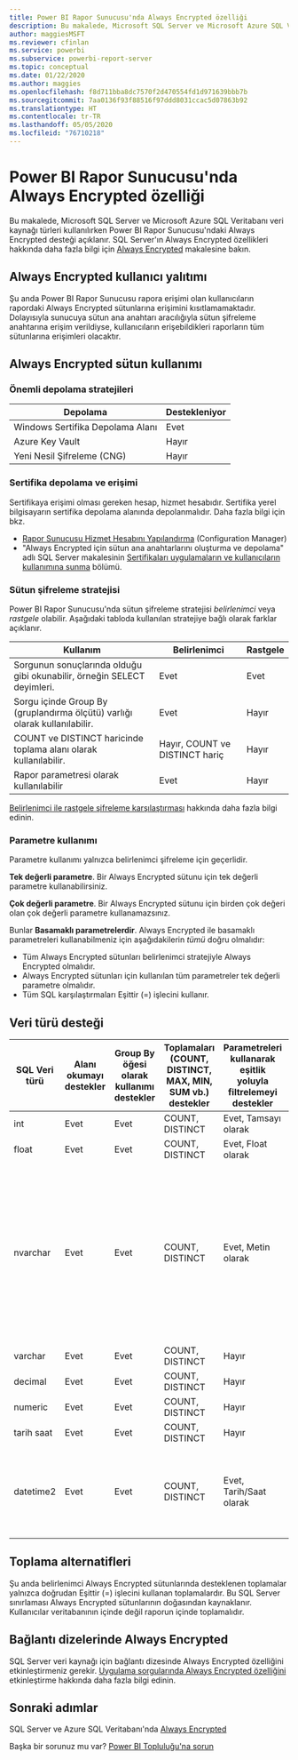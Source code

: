 ```yaml
---
title: Power BI Rapor Sunucusu'nda Always Encrypted özelliği
description: Bu makalede, Microsoft SQL Server ve Microsoft Azure SQL Veritabanı veri kaynağı türleri kullanılırken Power BI Rapor Sunucusu'ndaki Always Encrypted desteği açıklanır.
author: maggiesMSFT
ms.reviewer: cfinlan
ms.service: powerbi
ms.subservice: powerbi-report-server
ms.topic: conceptual
ms.date: 01/22/2020
ms.author: maggies
ms.openlocfilehash: f8d711bba8dc7570f2d470554fd1d971639bbb7b
ms.sourcegitcommit: 7aa0136f93f88516f97ddd8031ccac5d07863b92
ms.translationtype: HT
ms.contentlocale: tr-TR
ms.lasthandoff: 05/05/2020
ms.locfileid: "76710218"
---
```

# <a name="always-encrypted-in-power-bi-report-server"></a>Power BI Rapor Sunucusu'nda Always Encrypted özelliği

Bu makalede, Microsoft SQL Server ve Microsoft Azure SQL Veritabanı veri kaynağı türleri kullanılırken Power BI Rapor Sunucusu'ndaki Always Encrypted desteği açıklanır. SQL Server'ın Always Encrypted özellikleri hakkında daha fazla bilgi için [Always Encrypted](https://docs.microsoft.com/sql/relational-databases/security/encryption/always-encrypted-database-engine) makalesine bakın.

## <a name="always-encrypted-user-isolation"></a>Always Encrypted kullanıcı yalıtımı

Şu anda Power BI Rapor Sunucusu rapora erişimi olan kullanıcıların rapordaki Always Encrypted sütunlarına erişimini kısıtlamamaktadır.  Dolayısıyla sunucuya sütun ana anahtarı aracılığıyla sütun şifreleme anahtarına erişim verildiyse, kullanıcıların erişebildikleri raporların tüm sütunlarına erişimleri olacaktır.

## <a name="always-encrypted-column-usage"></a>Always Encrypted sütun kullanımı

### <a name="key-storage-strategies"></a>Önemli depolama stratejileri

|Depolama  |Destekleniyor  |
|---------|---------|
|Windows Sertifika Depolama Alanı | Evet |
|Azure Key Vault | Hayır |
| Yeni Nesil Şifreleme (CNG) | Hayır |

### <a name="certificate-storage-and-access"></a>Sertifika depolama ve erişimi

Sertifikaya erişimi olması gereken hesap, hizmet hesabıdır. Sertifika yerel bilgisayarın sertifika depolama alanında depolanmalıdır. Daha fazla bilgi için bkz.

- [Rapor Sunucusu Hizmet Hesabını Yapılandırma](https://docs.microsoft.com/sql/reporting-services/install-windows/configure-the-report-server-service-account-ssrs-configuration-manager) (Configuration Manager)
- "Always Encrypted için sütun ana anahtarlarını oluşturma ve depolama" adlı SQL Server makalesinin [Sertifikaları uygulamaların ve kullanıcıların kullanımına sunma](https://docs.microsoft.com/sql/relational-databases/security/encryption/create-and-store-column-master-keys-always-encrypted#making-certificates-available-to-applications-and-users) bölümü.

### <a name="column-encryption-strategy"></a>Sütun şifreleme stratejisi

Power BI Rapor Sunucusu'nda sütun şifreleme stratejisi *belirlenimci* veya *rastgele* olabilir. Aşağıdaki tabloda kullanılan stratejiye bağlı olarak farklar açıklanır.

|Kullanım  |Belirlenimci  |Rastgele  |
|---------|---------|---------|
|Sorgunun sonuçlarında olduğu gibi okunabilir, örneğin SELECT deyimleri. | Evet  | Evet  |
|Sorgu içinde Group By (gruplandırma ölçütü) varlığı olarak kullanılabilir. | Evet | Hayır |
|COUNT ve DISTINCT haricinde toplama alanı olarak kullanılabilir. | Hayır, COUNT ve DISTINCT hariç | Hayır |
|Rapor parametresi olarak kullanılabilir | Evet | Hayır |

[Belirlenimci ile rastgele şifreleme karşılaştırması](https://docs.microsoft.com/sql/relational-databases/security/encryption/always-encrypted-database-engine#selecting--deterministic-or-randomized-encryption) hakkında daha fazla bilgi edinin.

### <a name="parameter-usage"></a>Parametre kullanımı

Parametre kullanımı yalnızca belirlenimci şifreleme için geçerlidir.

**Tek değerli parametre**.  Bir Always Encrypted sütunu için tek değerli parametre kullanabilirsiniz.

**Çok değerli parametre**. Bir Always Encrypted sütunu için birden çok değeri olan çok değerli parametre kullanamazsınız.

Bunlar **Basamaklı parametrelerdir**. Always Encrypted ile basamaklı parametreleri kullanabilmeniz için aşağıdakilerin *tümü* doğru olmalıdır:

- Tüm Always Encrypted sütunları belirlenimci stratejiyle Always Encrypted olmalıdır.
- Always Encrypted sütunları için kullanılan tüm parametreler tek değerli parametre olmalıdır.
- Tüm SQL karşılaştırmaları Eşittir (=) işlecini kullanır.

## <a name="datatype-support"></a>Veri türü desteği

| SQL Veri türü | Alanı okumayı destekler | Group By öğesi olarak kullanımı destekler | Toplamaları (COUNT, DISTINCT, MAX, MIN, SUM vb.) destekler | Parametreleri kullanarak eşitlik yoluyla filtrelemeyi destekler | Notlar |
| --- | --- | --- | --- | --- | --- |
| int | Evet | Evet | COUNT, DISTINCT | Evet, Tamsayı olarak |   |
| float | Evet | Evet | COUNT, DISTINCT | Evet, Float olarak |   |
| nvarchar | Evet | Evet | COUNT, DISTINCT | Evet, Metin olarak | Belirlenimci şifrelemede, karakter sütunları için binary2 sıralama düzeninde bir sütun harmanlama kullanılmalıdır. Ayrıntılar için SQL Server [Always Encrypted](https://docs.microsoft.com/sql/relational-databases/security/encryption/always-encrypted-database-engine#selecting--deterministic-or-randomized-encryption) makalesine bakın.  |
| varchar | Evet | Evet | COUNT, DISTINCT | Hayır |   |
| decimal | Evet | Evet | COUNT, DISTINCT | Hayır |   |
| numeric | Evet | Evet | COUNT, DISTINCT | Hayır |   |
| tarih saat | Evet | Evet | COUNT, DISTINCT | Hayır |   |
| datetime2 | Evet | Evet | COUNT, DISTINCT | Evet, Tarih/Saat olarak | Sütunun milisaniye duyarlığı yoksa (diğer bir deyişle datetime2(0) değilse) desteklenir |

## <a name="aggregation-alternatives"></a>Toplama alternatifleri

Şu anda belirlenimci Always Encrypted sütunlarında desteklenen toplamalar yalnızca doğrudan Eşittir (=) işlecini kullanan toplamalardır. Bu SQL Server sınırlaması Always Encrypted sütunlarının doğasından kaynaklanır. Kullanıcılar veritabanının içinde değil raporun içinde toplamalıdır.

## <a name="always-encrypted-in-connection-strings"></a>Bağlantı dizelerinde Always Encrypted

SQL Server veri kaynağı için bağlantı dizesinde Always Encrypted özelliğini etkinleştirmeniz gerekir. [Uygulama sorgularında Always Encrypted özelliğini](https://docs.microsoft.com/sql/relational-databases/security/encryption/develop-using-always-encrypted-with-net-framework-data-provider#enabling-always-encrypted-for-application-queries) etkinleştirme hakkında daha fazla bilgi edinin.

## <a name="next-steps"></a>Sonraki adımlar

SQL Server ve Azure SQL Veritabanı'nda [Always Encrypted](https://docs.microsoft.com/sql/relational-databases/security/encryption/always-encrypted-database-engine)

Başka bir sorunuz mu var? [Power BI Topluluğu'na sorun](https://community.powerbi.com/)


